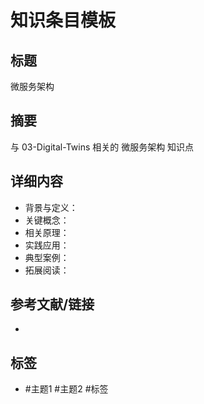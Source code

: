 # 知识条目模板

## 标题

微服务架构

## 摘要

与 03-Digital-Twins 相关的 微服务架构 知识点

## 详细内容

- 背景与定义：
- 关键概念：
- 相关原理：
- 实践应用：
- 典型案例：
- 拓展阅读：

## 参考文献/链接

-

## 标签

- #主题1 #主题2 #标签
